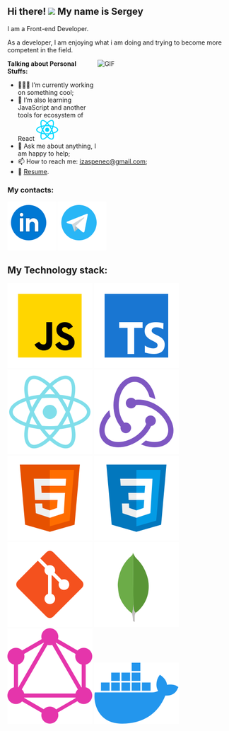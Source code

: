 ## Hi there! <img src="https://media.giphy.com/media/hvRJCLFzcasrR4ia7z/giphy.gif" width="25px"> My name is Sergey

I am a Front-end Developer.

As a developer, I am enjoying what i am doing and trying to become more competent in the field.

<img align="right" alt="GIF" src="https://media.giphy.com/media/qgQUggAC3Pfv687qPC/giphy.gif" width="300" height="200" />

**Talking about Personal Stuffs:**

- 👨🏻‍💻 I’m currently working on something cool;
- 🚀 I’m also learning JavaScript and another tools for ecosystem of React ![React](icons/react-js.svg)
- 💬 Ask me about anything, I am happy to help;
- 📫 How to reach me: izaspenec@gmail.com;
- 📝 [Resume](https://myresume.ru/resume/4Iec61JxKoy/).



### My contacts: ###
[![LinkedIn](icons/linkedin.svg)](https://www.linkedin.com/in/siarhei1607)
[![Telegram](icons/telegram.svg)](https://t.me/izaspenec)

## My Technology stack: ##
![JavaScript](icons/javascript.svg)
![TypeScript](icons/typescript.svg)
![React](icons/reactI.svg)
![Redux](icons/redux.svg)
![Html](icons/html.svg)
![Css](icons/css.svg)
![Git](icons/git.svg)
![mongoDB](icons/mongo-db.svg)
![GraphQl](icons/graphql.svg)
![Docker](icons/docker.svg)
